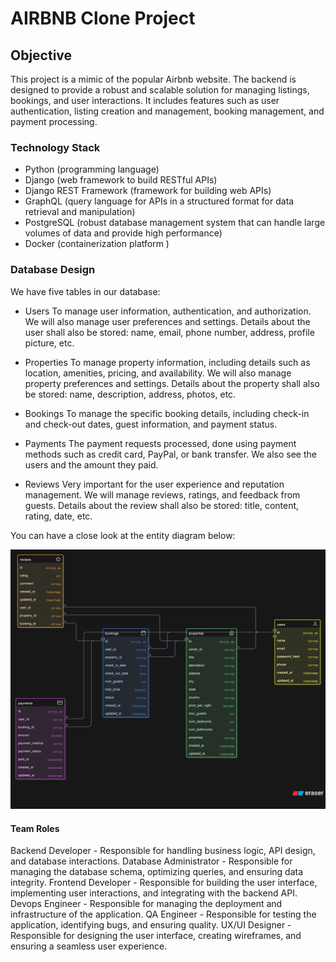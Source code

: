 # AIRBNB Clone Project

## Objective

This project is a mimic of the popular Airbnb website. The backend is designed to provide a robust and scalable solution for managing listings, bookings, and user interactions. It includes features such as user authentication, listing creation and management, booking management, and payment processing.

### Technology Stack

- Python (programming language)
- Django (web framework to build RESTful APIs)
- Django REST Framework (framework for building web APIs)
- GraphQL (query language for APIs in a structured format for data retrieval and manipulation)
- PostgreSQL (robust database management system that can handle large volumes of data and provide high performance)
- Docker (containerization platform )

### Database Design

We have five tables in our database:

- Users
  To manage user information, authentication, and authorization. We will also manage user preferences and settings. Details about the user shall also be stored: name, email, phone number, address, profile picture, etc.

- Properties
  To manage property information, including details such as location, amenities, pricing, and availability. We will also manage property preferences and settings. Details about the property shall also be stored: name, description, address, photos, etc.

- Bookings
  To manage the specific booking details, including check-in and check-out dates, guest information, and payment status.

- Payments
  The payment requests processed, done using payment methods such as credit card, PayPal, or bank transfer. We also see the users and the amount they paid.

- Reviews
  Very important for the user experience and reputation management. We will manage reviews, ratings, and feedback from guests. Details about the review shall also be stored: title, content, rating, date, etc.

You can have a close look at the entity diagram below:

![Entity Diagram](./docs/images/database-entity.png)

#### Team Roles

Backend Developer - Responsible for handling business logic, API design, and database interactions.
Database Administrator - Responsible for managing the database schema, optimizing queries, and ensuring data integrity.
Frontend Developer - Responsible for building the user interface, implementing user interactions, and integrating with the backend API.
Devops Engineer - Responsible for managing the deployment and infrastructure of the application.
QA Engineer - Responsible for testing the application, identifying bugs, and ensuring quality.
UX/UI Designer - Responsible for designing the user interface, creating wireframes, and ensuring a seamless user experience.
